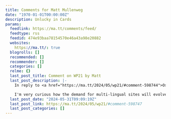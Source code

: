 ```yaml
---
title: Comments for Matt Mullenweg
date: "1970-01-01T00:00:00Z"
description: Unlucky in Cards
params:
  feedlink: https://ma.tt/comments/feed/
  feedtype: rss
  feedid: 474e93baa78154570e46a43a98e20882
  websites:
    https://ma.tt/: true
  blogrolls: []
  recommended: []
  recommender: []
  categories: []
  relme: {}
  last_post_title: Comment on WP21 by Matt
  last_post_description: |-
    In reply to <a href="https://ma.tt/2024/05/wp21/#comment-598744">Oskar A</a>.

    I'm very curious how the demand for multi-lingual sites will evolve in the next few years when real-time translation
  last_post_date: "2024-05-31T09:09:19Z"
  last_post_link: https://ma.tt/2024/05/wp21/#comment-598747
  last_post_categories: []
---
```

